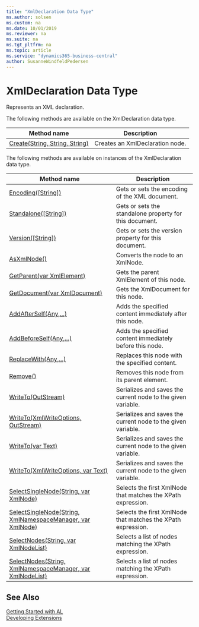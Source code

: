 ```yaml
---
title: "XmlDeclaration Data Type"
ms.author: solsen
ms.custom: na
ms.date: 10/01/2019
ms.reviewer: na
ms.suite: na
ms.tgt_pltfrm: na
ms.topic: article
ms.service: "dynamics365-business-central"
author: SusanneWindfeldPedersen
---
```

[//]: # (START>DO_NOT_EDIT)
[//]: # (IMPORTANT:Do not edit any of the content between here and the END>DO_NOT_EDIT.)
[//]: # (Any modifications should be made in the .xml files in the ModernDev repo.)
# XmlDeclaration Data Type
Represents an XML declaration.


The following methods are available on the XmlDeclaration data type.


|Method name|Description|
|-----------|-----------|
|[Create(String, String, String)](xmldeclaration-create-method.md)|Creates an XmlDeclaration node.|

The following methods are available on instances of the XmlDeclaration data type.

|Method name|Description|
|-----------|-----------|
|[Encoding([String])](xmldeclaration-encoding-method.md)|Gets or sets the encoding of the XML document.|
|[Standalone([String])](xmldeclaration-standalone-method.md)|Gets or sets the standalone property for this document.|
|[Version([String])](xmldeclaration-version-method.md)|Gets or sets the version property for this document.|
|[AsXmlNode()](xmldeclaration-asxmlnode-method.md)|Converts the node to an XmlNode.|
|[GetParent(var XmlElement)](xmldeclaration-getparent-method.md)|Gets the parent XmlElement of this node.|
|[GetDocument(var XmlDocument)](xmldeclaration-getdocument-method.md)|Gets the XmlDocument for this node.|
|[AddAfterSelf(Any,...)](xmldeclaration-addafterself-method.md)|Adds the specified content immediately after this node.|
|[AddBeforeSelf(Any,...)](xmldeclaration-addbeforeself-method.md)|Adds the specified content immediately before this node.|
|[ReplaceWith(Any,...)](xmldeclaration-replacewith-method.md)|Replaces this node with the specified content.|
|[Remove()](xmldeclaration-remove-method.md)|Removes this node from its parent element.|
|[WriteTo(OutStream)](xmldeclaration-writeto-outstream-method.md)|Serializes and saves the current node to the given variable.|
|[WriteTo(XmlWriteOptions, OutStream)](xmldeclaration-writeto-xmlwriteoptions-outstream-method.md)|Serializes and saves the current node to the given variable.|
|[WriteTo(var Text)](xmldeclaration-writeto-text-method.md)|Serializes and saves the current node to the given variable.|
|[WriteTo(XmlWriteOptions, var Text)](xmldeclaration-writeto-xmlwriteoptions-text-method.md)|Serializes and saves the current node to the given variable.|
|[SelectSingleNode(String, var XmlNode)](xmldeclaration-selectsinglenode-string-xmlnode-method.md)|Selects the first XmlNode that matches the XPath expression.|
|[SelectSingleNode(String, XmlNamespaceManager, var XmlNode)](xmldeclaration-selectsinglenode-string-xmlnamespacemanager-xmlnode-method.md)|Selects the first XmlNode that matches the XPath expression.|
|[SelectNodes(String, var XmlNodeList)](xmldeclaration-selectnodes-string-xmlnodelist-method.md)|Selects a list of nodes matching the XPath expression.|
|[SelectNodes(String, XmlNamespaceManager, var XmlNodeList)](xmldeclaration-selectnodes-string-xmlnamespacemanager-xmlnodelist-method.md)|Selects a list of nodes matching the XPath expression.|

[//]: # (IMPORTANT: END>DO_NOT_EDIT)
## See Also
[Getting Started with AL](../../devenv-get-started.md)  
[Developing Extensions](../../devenv-dev-overview.md)  